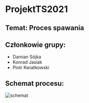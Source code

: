 # ProjektTS2021

## Temat: Proces spawania

## Członkowie grupy:
  - Damian Sójka
  - Konrad Jasiak
  - Piotr Kwiatkowski

## Schemat procesu:
![schemat](https://user-images.githubusercontent.com/71564608/110979388-d34ded80-8364-11eb-80cd-c477af532310.jpg)

